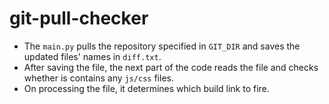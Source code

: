 # git-pull-checker

* The `main.py` pulls the repository specified in `GIT_DIR` and saves the updated files' names in `diff.txt`.
* After saving the file, the next part of the code reads the file and checks whether is contains any `js/css` files.
* On processing the file, it determines which build link to fire.
